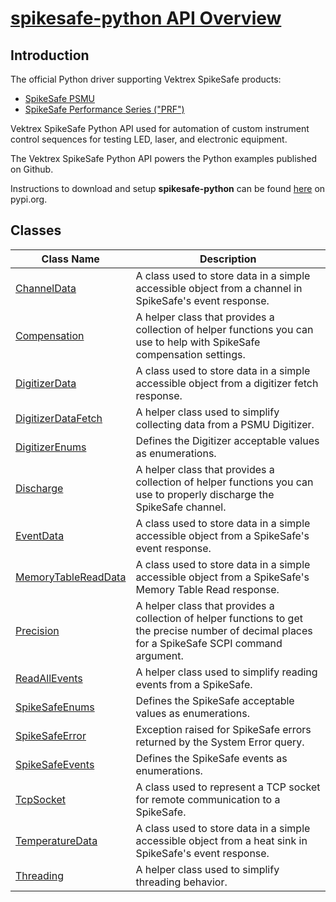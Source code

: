 # [spikesafe-python API Overview](/spikesafe_python_lib_docs/README.md)

## Introduction

The official Python driver supporting Vektrex SpikeSafe products:
- [SpikeSafe PSMU](https://www.vektrex.com/products/spikesafe-source-measure-unit/)
- [SpikeSafe Performance Series ("PRF")](https://www.vektrex.com/products/spikesafe-performance-series-precision-pulsed-current-sources/)

Vektrex SpikeSafe Python API used for automation of custom instrument control sequences for testing LED, laser, and electronic equipment.

The Vektrex SpikeSafe Python API powers the Python examples published on Github.

Instructions to download and setup **spikesafe-python** can be found [here](https://pypi.org/project/spikesafe-python/) on pypi.org.

## Classes

| Class Name | Description |
| - | - |
| [ChannelData](/spikesafe_python_lib_docs/ChannelData/README.md) | A class used to store data in a simple accessible object from a channel in SpikeSafe's event response. | 
| [Compensation](/spikesafe_python_lib_docs/Compensation/README.md) | A helper class that provides a collection of helper functions you can use to help with SpikeSafe compensation settings. 
| [DigitizerData](/spikesafe_python_lib_docs/DigitizerData/README.md) | A class used to store data in a simple accessible object from a digitizer fetch response. |
| [DigitizerDataFetch](/spikesafe_python_lib_docs/DigitizerDataFetch/README.md) | A helper class used to simplify collecting data from a PSMU Digitizer. |
| [DigitizerEnums](/spikesafe_python_lib_docs/DigitizerEnums/README.md) | Defines the Digitizer acceptable values as enumerations. |
| [Discharge](/spikesafe_python_lib_docs/Discharge/README.md) | A helper class that provides a collection of helper functions you can use to properly discharge the SpikeSafe channel. |
| [EventData](/spikesafe_python_lib_docs/EventData/README.md) | A class used to store data in a simple accessible object from a SpikeSafe's event response. |
| [MemoryTableReadData](/spikesafe_python_lib_docs/MemoryTableReadData/README.md) | A class used to store data in a simple accessible object from a SpikeSafe's Memory Table Read response. |
| [Precision](/spikesafe_python_lib_docs/Precision/README.md) | A helper class that provides a collection of helper functions to get the precise number of decimal places for a SpikeSafe SCPI command argument. |
| [ReadAllEvents](/spikesafe_python_lib_docs/ReadAllEvents/README.md) | A helper class used to simplify reading events from a SpikeSafe. |
| [SpikeSafeEnums](/spikesafe_python_lib_docs/SpikeSafeEnums/README.md) | Defines the SpikeSafe acceptable values as enumerations. |
| [SpikeSafeError](/spikesafe_python_lib_docs/SpikeSafeError/README.md) | Exception raised for SpikeSafe errors returned by the System Error query. |
| [SpikeSafeEvents](/spikesafe_python_lib_docs/SpikeSafeEvents/README.md) | Defines the SpikeSafe events as enumerations. |
| [TcpSocket](/spikesafe_python_lib_docs/TcpSocket/README.md) | A class used to represent a TCP socket for remote communication to a SpikeSafe. |
| [TemperatureData](/spikesafe_python_lib_docs/TemperatureData/README.md) | A class used to store data in a simple accessible object from a heat sink in SpikeSafe's event response. |
| [Threading](/spikesafe_python_lib_docs/Threading/README.md) | A helper class used to simplify threading behavior. |